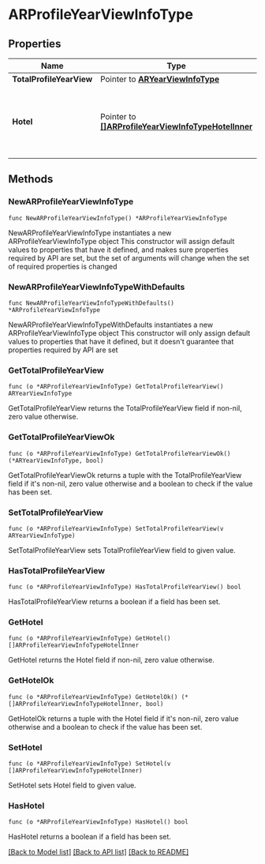 # ARProfileYearViewInfoType

## Properties

Name | Type | Description | Notes
------------ | ------------- | ------------- | -------------
**TotalProfileYearView** | Pointer to [**ARYearViewInfoType**](ARYearViewInfoType.md) |  | [optional] 
**Hotel** | Pointer to [**[]ARProfileYearViewInfoTypeHotelInner**](ARProfileYearViewInfoTypeHotelInner.md) | Year View information for the Property, based on the criteria selected. | [optional] 

## Methods

### NewARProfileYearViewInfoType

`func NewARProfileYearViewInfoType() *ARProfileYearViewInfoType`

NewARProfileYearViewInfoType instantiates a new ARProfileYearViewInfoType object
This constructor will assign default values to properties that have it defined,
and makes sure properties required by API are set, but the set of arguments
will change when the set of required properties is changed

### NewARProfileYearViewInfoTypeWithDefaults

`func NewARProfileYearViewInfoTypeWithDefaults() *ARProfileYearViewInfoType`

NewARProfileYearViewInfoTypeWithDefaults instantiates a new ARProfileYearViewInfoType object
This constructor will only assign default values to properties that have it defined,
but it doesn't guarantee that properties required by API are set

### GetTotalProfileYearView

`func (o *ARProfileYearViewInfoType) GetTotalProfileYearView() ARYearViewInfoType`

GetTotalProfileYearView returns the TotalProfileYearView field if non-nil, zero value otherwise.

### GetTotalProfileYearViewOk

`func (o *ARProfileYearViewInfoType) GetTotalProfileYearViewOk() (*ARYearViewInfoType, bool)`

GetTotalProfileYearViewOk returns a tuple with the TotalProfileYearView field if it's non-nil, zero value otherwise
and a boolean to check if the value has been set.

### SetTotalProfileYearView

`func (o *ARProfileYearViewInfoType) SetTotalProfileYearView(v ARYearViewInfoType)`

SetTotalProfileYearView sets TotalProfileYearView field to given value.

### HasTotalProfileYearView

`func (o *ARProfileYearViewInfoType) HasTotalProfileYearView() bool`

HasTotalProfileYearView returns a boolean if a field has been set.

### GetHotel

`func (o *ARProfileYearViewInfoType) GetHotel() []ARProfileYearViewInfoTypeHotelInner`

GetHotel returns the Hotel field if non-nil, zero value otherwise.

### GetHotelOk

`func (o *ARProfileYearViewInfoType) GetHotelOk() (*[]ARProfileYearViewInfoTypeHotelInner, bool)`

GetHotelOk returns a tuple with the Hotel field if it's non-nil, zero value otherwise
and a boolean to check if the value has been set.

### SetHotel

`func (o *ARProfileYearViewInfoType) SetHotel(v []ARProfileYearViewInfoTypeHotelInner)`

SetHotel sets Hotel field to given value.

### HasHotel

`func (o *ARProfileYearViewInfoType) HasHotel() bool`

HasHotel returns a boolean if a field has been set.


[[Back to Model list]](../README.md#documentation-for-models) [[Back to API list]](../README.md#documentation-for-api-endpoints) [[Back to README]](../README.md)


